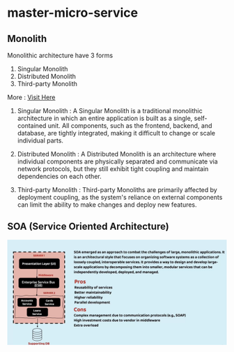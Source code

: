 # master-micro-service

## Monolith
Monolithic architecture have 3 forms 
1. Singular Monolith
2. Distributed Monolith
3. Third-party Monolith

More : <a href="https://www.codurance.com/publications/types-of-monolith-coupling">Visit Here</a>

1. Singular Monolith : A Singular Monolith is a traditional monolithic architecture in which an entire 
application is built as a single, self-contained unit. All components, such as the frontend, backend, 
and database, are tightly integrated, making it difficult to change or scale individual parts.

2. Distributed Monolith : A Distributed Monolith is an architecture where individual components are physically 
separated and communicate via network protocols, but they still exhibit tight coupling and maintain 
dependencies on each other.

3. Third-party Monolith : Third-party Monoliths are primarily affected by deployment coupling, 
as the system's reliance on external components can limit the ability to make changes and deploy new features.



## SOA (Service Oriented Architecture)
<img src="images/soa1.png" alt="soa">